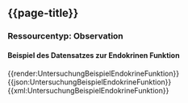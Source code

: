 ## {{page-title}}

### Ressourcentyp: Observation

#### Beispiel des Datensatzes zur Endokrinen Funktion

<tabs>
    <tab title="Übersicht">      
        {{render:UntersuchungBeispielEndokrineFunktion}}
    </tab>
    <tab title="JSON">
        {{json:UntersuchungBeispielEndokrineFunktion}}
    </tab>
    <tab title="XML">
        {{xml:UntersuchungBeispielEndokrineFunktion}}
    </tab>
</tabs>
